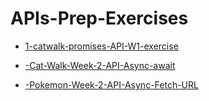 # APIs-Prep-Exercises


* [1-catwalk-promises-API-W1-exercise](./index.js)


* [-Cat-Walk-Week-2-API-Async-await](./APIs-Week-2-Prep-Exercise/folder/1-catwalk-async-await/catWalk-async-await.js)
* [-Pokemon-Week-2-API-Async-Fetch-URL](./APIs-Week-2-Prep-Exercise/folder/2-pokemon-fetch/Pokemon.js)
